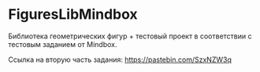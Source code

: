 # FiguresLibMindbox

Библиотека геометрических фигур + тестовый проект в соответствии с тестовым заданием от Mindbox.

Ссылка на вторую часть задания: https://pastebin.com/SzxNZW3q
